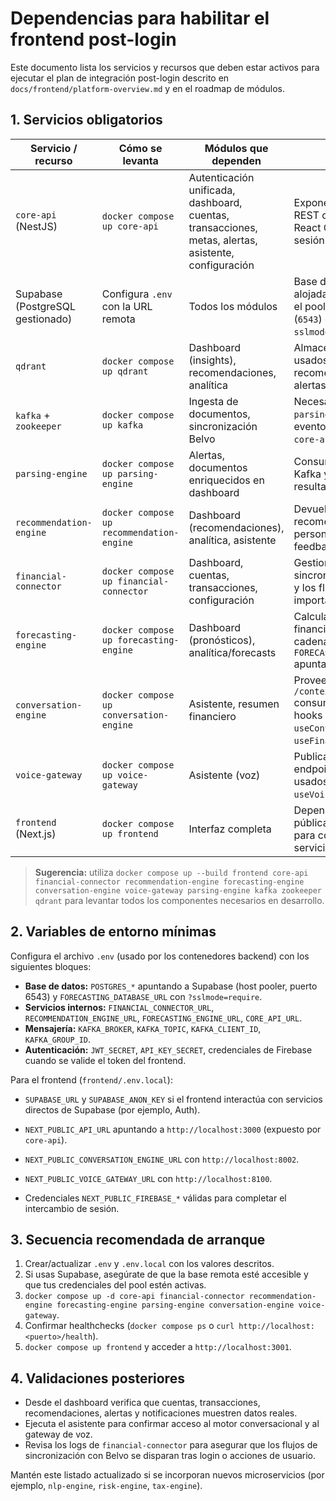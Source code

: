 # Dependencias para habilitar el frontend post-login

Este documento lista los servicios y recursos que deben estar activos para ejecutar el plan de integración post-login descrito en `docs/frontend/platform-overview.md` y en el roadmap de módulos.

## 1. Servicios obligatorios

| Servicio / recurso | Cómo se levanta | Módulos que dependen | Notas |
|--------------------|-----------------|----------------------|-------|
| `core-api` (NestJS) | `docker compose up core-api` | Autenticación unificada, dashboard, cuentas, transacciones, metas, alertas, asistente, configuración | Expone los endpoints REST consumidos por React Query y gestiona la sesión JWT. |
| Supabase (PostgreSQL gestionado) | Configura `.env` con la URL remota | Todos los módulos | Base de datos principal alojada en Supabase; usa el pool transaccional (`6543`) con `?sslmode=require`. |
| `qdrant` | `docker compose up qdrant` | Dashboard (insights), recomendaciones, analítica | Almacena embeddings usados por recomendaciones y alertas inteligentes. |
| `kafka` + `zookeeper` | `docker compose up kafka` | Ingesta de documentos, sincronización Belvo | Necesario para que `parsing-engine` procese eventos emitidos desde `core-api`. |
| `parsing-engine` | `docker compose up parsing-engine` | Alertas, documentos enriquecidos en dashboard | Consume eventos de Kafka y escribe resultados en `/uploads`. |
| `recommendation-engine` | `docker compose up recommendation-engine` | Dashboard (recomendaciones), analítica, asistente | Devuelve recomendaciones personalizadas y recibe feedback del usuario. |
| `financial-connector` | `docker compose up financial-connector` | Dashboard, cuentas, transacciones, configuración | Gestiona la sincronización con Belvo y los flujos de importación manual. |
| `forecasting-engine` | `docker compose up forecasting-engine` | Dashboard (pronósticos), analítica/forecasts | Calcula escenarios financieros y requiere la cadena `FORECASTING_DATABASE_URL` apuntando a Supabase. |
| `conversation-engine` | `docker compose up conversation-engine` | Asistente, resumen financiero | Provee endpoints `/chat` y `/context/summary` consumidos por los hooks `useConversationEngine` y `useFinancialSummary`. |
| `voice-gateway` | `docker compose up voice-gateway` | Asistente (voz) | Publica sockets y endpoints de TTS/STT usados por `useVoiceGateway`. |
| `frontend` (Next.js) | `docker compose up frontend` | Interfaz completa | Depende de las URLs públicas (`NEXT_PUBLIC_*`) para comunicarse con los servicios anteriores. |

> **Sugerencia:** utiliza `docker compose up --build frontend core-api financial-connector recommendation-engine forecasting-engine conversation-engine voice-gateway parsing-engine kafka zookeeper qdrant` para levantar todos los componentes necesarios en desarrollo.

## 2. Variables de entorno mínimas

Configura el archivo `.env` (usado por los contenedores backend) con los siguientes bloques:

- **Base de datos:** `POSTGRES_*` apuntando a Supabase (host pooler, puerto 6543) y `FORECASTING_DATABASE_URL` con `?sslmode=require`.
- **Servicios internos:** `FINANCIAL_CONNECTOR_URL`, `RECOMMENDATION_ENGINE_URL`, `FORECASTING_ENGINE_URL`, `CORE_API_URL`.
- **Mensajería:** `KAFKA_BROKER`, `KAFKA_TOPIC`, `KAFKA_CLIENT_ID`, `KAFKA_GROUP_ID`.
- **Autenticación:** `JWT_SECRET`, `API_KEY_SECRET`, credenciales de Firebase cuando se valide el token del frontend.

Para el frontend (`frontend/.env.local`):

- `SUPABASE_URL` y `SUPABASE_ANON_KEY` si el frontend interactúa con servicios directos de Supabase (por ejemplo, Auth).

- `NEXT_PUBLIC_API_URL` apuntando a `http://localhost:3000` (expuesto por `core-api`).
- `NEXT_PUBLIC_CONVERSATION_ENGINE_URL` con `http://localhost:8002`.
- `NEXT_PUBLIC_VOICE_GATEWAY_URL` con `http://localhost:8100`.
- Credenciales `NEXT_PUBLIC_FIREBASE_*` válidas para completar el intercambio de sesión.

## 3. Secuencia recomendada de arranque

1. Crear/actualizar `.env` y `.env.local` con los valores descritos.
2. Si usas Supabase, asegúrate de que la base remota esté accesible y que tus credenciales del pool estén activas.
3. `docker compose up -d core-api financial-connector recommendation-engine forecasting-engine parsing-engine conversation-engine voice-gateway`.
4. Confirmar healthchecks (`docker compose ps` o `curl http://localhost:<puerto>/health`).
5. `docker compose up frontend` y acceder a `http://localhost:3001`.

## 4. Validaciones posteriores

- Desde el dashboard verifica que cuentas, transacciones, recomendaciones, alertas y notificaciones muestren datos reales.
- Ejecuta el asistente para confirmar acceso al motor conversacional y al gateway de voz.
- Revisa los logs de `financial-connector` para asegurar que los flujos de sincronización con Belvo se disparan tras login o acciones de usuario.

Mantén este listado actualizado si se incorporan nuevos microservicios (por ejemplo, `nlp-engine`, `risk-engine`, `tax-engine`).

